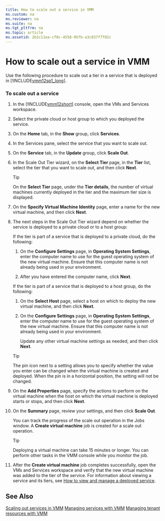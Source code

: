 ```yaml
---
title: How to scale out a service in VMM
ms.custom: na
ms.reviewer: na
ms.suite: na
ms.tgt_pltfrm: na
ms.topic: article
ms.assetid: 2b2c11ea-cf0c-4558-95fb-a3c837f7f02c
---
```

# How to scale out a service in VMM
Use the following procedure to scale out a tier in a service that is deployed in [!INCLUDE[vmm12sp1_long](../Token/vmm12sp1_long_md.md)].

### To scale out a service

1.  In the [!INCLUDE[vmm12short](../Token/vmm12short_md.md)] console, open the VMs and Services workspace.

2.  Select the private cloud or host group to which you deployed the service.

3.  On the **Home** tab, in the **Show** group, click **Services**.

4.  In the Services pane, select the service that you want to scale out.

5.  On the **Service** tab, in the **Update** group, click **Scale Out**.

6.  In the Scale Out Tier wizard, on the **Select Tier** page, in the **Tier** list, select the tier that you want to scale out, and then click **Next**.

    > [!TIP]
    > On the **Select Tier** page, under the **Tier details**, the number of virtual machines currently deployed in the tier and the maximum tier size is displayed.

7.  On the **Specify Virtual Machine Identity** page, enter a name for the new virtual machine, and then click **Next**.

8.  The next steps in the Scale Out Tier wizard depend on whether the service is deployed to a private cloud or to a host group:

    If the tier is part of a service that is deployed to a private cloud, do the following:

    1.  On the **Configure Settings** page, in **Operating System Settings**, enter the computer name to use for the guest operating system of the new virtual machine. Ensure that this computer name is not already being used in your environment.

    2.  After you have entered the computer name, click **Next**.

    If the tier is part of a service that is deployed to a host group, do the following:

    1.  On the **Select Host** page, select a host on which to deploy the new virtual machine, and then click **Next**.

    2.  On the **Configure Settings** page, in **Operating System Settings**, enter the computer name to use for the guest operating system of the new virtual machine. Ensure that this computer name is not already being used in your environment.

        Update any other virtual machine settings as needed, and then click **Next**.

    > [!TIP]
    > The pin icon next to a setting allows you to specify whether the value you enter can be changed when the virtual machine is created and deployed. When the pin is in a horizontal position, the setting will not be changed.

9. On the **Add Properties** page, specify the actions to perform on the virtual machine when the host on which the virtual machine is deployed starts or stops, and then click **Next**.

10. On the **Summary** page, review your settings, and then click **Scale Out**.

    You can track the progress of the scale out operation in the Jobs window. A **Create virtual machine** job is created for a scale out operation.

    > [!TIP]
    > Deploying a virtual machine can take 15 minutes or longer. You can perform other tasks in the VMM console while you monitor the job.

11. After the **Create virtual machine** job completes successfully, open the VMs and Services workspace and verify that the new virtual machine was added to the tier of the service. For information about viewing a service and its tiers, see [How to view and manage a deployed service](../Topic/How-to-view-and-manage-a-deployed-service.md).

## See Also
[Scaling out services in VMM](../Topic/Scaling-out-services-in-VMM.md)
[Managing services with VMM](../Topic/Managing-services-with-VMM.md)
[Managing tenant resources with VMM](../Topic/Managing-tenant-resources-with-VMM.md)

